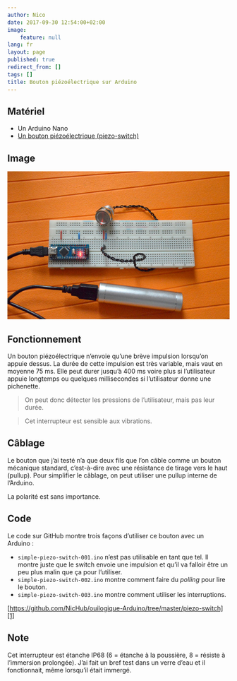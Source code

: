 ```yaml
---
author: Nico
date: 2017-09-30 12:54:00+02:00
image:
    feature: null
lang: fr
layout: page
published: true
redirect_from: []
tags: []
title: Bouton piézoélectrique sur Arduino
---
```


## Matériel

-   Un Arduino Nano
-   [Un bouton piézoélectrique (piezo-switch)][2]

## Image

[![Bouton piézoélectrique avec Arduino Nano][image-1]][image-1]

[image-1]: ../../files/2017-09-30-piezo-switch/2017-09-30-piezo-switch-001-lowres.jpg

## Fonctionnement

Un bouton piézoélectrique n’envoie qu’une brève impulsion lorsqu’on appuie dessus. La durée de cette impulsion est très variable, mais vaut en moyenne 75 ms. Elle peut durer jusqu’à 400 ms voire plus si l’utilisateur appuie longtemps ou quelques millisecondes si l’utilisateur donne une pichenette.

> On peut donc détecter les pressions de l’utilisateur, mais pas leur durée.

> Cet interrupteur est sensible aux vibrations.

## Câblage

Le bouton que j’ai testé n’a que deux fils que l’on câble comme un bouton mécanique standard, c’est-à-dire avec une résistance de tirage vers le haut (pullup). Pour simplifier le câblage, on peut utiliser une pullup interne de l’Arduino.

La polarité est sans importance.

## Code

Le code sur GitHub montre trois façons d’utiliser ce bouton avec un Arduino :

-   `simple-piezo-switch-001.ino` n’est pas utilisable en tant que tel. Il montre juste que le switch envoie une impulsion et qu’il va falloir être un peu plus malin que ça pour l’utiliser.
-   `simple-piezo-switch-002.ino` montre comment faire du _polling_ pour lire le bouton.
-   `simple-piezo-switch-003.ino` montre comment utiliser les interruptions.

[https://github.com/NicHub/ouilogique-Arduino/tree/master/piezo-switch][1]

## Note

Cet interrupteur est étanche IP68 (6 = étanche à la poussière, 8 = résiste à l’immersion prolongée). J’ai fait un bref test dans un verre d’eau et il fonctionnait, même lorsqu’il était immergé.

[1]: https://github.com/NicHub/ouilogique-Arduino/tree/master/piezo-switch
[2]: https://fr.aliexpress.com/item/ONPOW-16mm-piezo-commutateur-IP68-CE-RoHS-PS165Z10YNT1/32670308839.html
